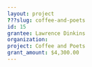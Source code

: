```yaml
---
layout: project 
???slug: coffee-and-poets
id: 15
grantee: Lawrence Dinkins
organization: 
project: Coffee and Poets
grant_amount: $4,300.00 
---
```

